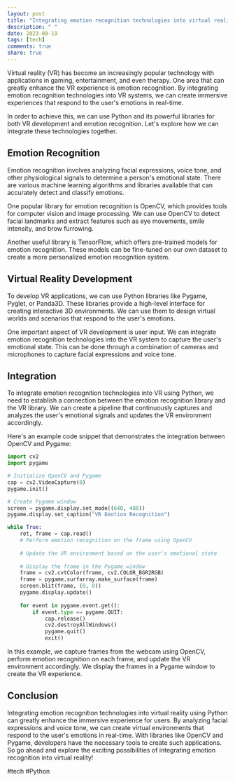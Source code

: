 ```yaml
---
layout: post
title: "Integrating emotion recognition technologies into virtual reality using Python"
description: " "
date: 2023-09-19
tags: [tech]
comments: true
share: true
---
```


Virtual reality (VR) has become an increasingly popular technology with applications in gaming, entertainment, and even therapy. One area that can greatly enhance the VR experience is emotion recognition. By integrating emotion recognition technologies into VR systems, we can create immersive experiences that respond to the user's emotions in real-time.

In order to achieve this, we can use Python and its powerful libraries for both VR development and emotion recognition. Let's explore how we can integrate these technologies together.

## Emotion Recognition
Emotion recognition involves analyzing facial expressions, voice tone, and other physiological signals to determine a person's emotional state. There are various machine learning algorithms and libraries available that can accurately detect and classify emotions.

One popular library for emotion recognition is OpenCV, which provides tools for computer vision and image processing. We can use OpenCV to detect facial landmarks and extract features such as eye movements, smile intensity, and brow furrowing.

Another useful library is TensorFlow, which offers pre-trained models for emotion recognition. These models can be fine-tuned on our own dataset to create a more personalized emotion recognition system.

## Virtual Reality Development
To develop VR applications, we can use Python libraries like Pygame, Pyglet, or Panda3D. These libraries provide a high-level interface for creating interactive 3D environments. We can use them to design virtual worlds and scenarios that respond to the user's emotions.

One important aspect of VR development is user input. We can integrate emotion recognition technologies into the VR system to capture the user's emotional state. This can be done through a combination of cameras and microphones to capture facial expressions and voice tone.

## Integration
To integrate emotion recognition technologies into VR using Python, we need to establish a connection between the emotion recognition library and the VR library. We can create a pipeline that continuously captures and analyzes the user's emotional signals and updates the VR environment accordingly.

Here's an example code snippet that demonstrates the integration between OpenCV and Pygame:

```python
import cv2
import pygame

# Initialize OpenCV and Pygame
cap = cv2.VideoCapture(0)
pygame.init()

# Create Pygame window
screen = pygame.display.set_mode((640, 480))
pygame.display.set_caption("VR Emotion Recognition")

while True:
    ret, frame = cap.read()
    # Perform emotion recognition on the frame using OpenCV
    
    # Update the VR environment based on the user's emotional state
    
    # Display the frame in the Pygame window
    frame = cv2.cvtColor(frame, cv2.COLOR_BGR2RGB)
    frame = pygame.surfarray.make_surface(frame)
    screen.blit(frame, (0, 0))
    pygame.display.update()
    
    for event in pygame.event.get():
        if event.type == pygame.QUIT:
            cap.release()
            cv2.destroyAllWindows()
            pygame.quit()
            exit()
```

In this example, we capture frames from the webcam using OpenCV, perform emotion recognition on each frame, and update the VR environment accordingly. We display the frames in a Pygame window to create the VR experience.

## Conclusion
Integrating emotion recognition technologies into virtual reality using Python can greatly enhance the immersive experience for users. By analyzing facial expressions and voice tone, we can create virtual environments that respond to the user's emotions in real-time. With libraries like OpenCV and Pygame, developers have the necessary tools to create such applications. So go ahead and explore the exciting possibilities of integrating emotion recognition into virtual reality! 

#tech #Python